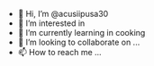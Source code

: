 - 👋 Hi, I’m @acusiipusa30
- 👀 I’m interested in 
- 🌱 I’m currently learning in cooking
- 💞️ I’m looking to collaborate on ...
- 📫 How to reach me ...

<!---
acusiipusa30/acusiipusa30 is a ✨ special ✨ repository because its `README.md` (this file) appears on your GitHub profile.
You can click the Preview link to take a look at your changes.
--->
